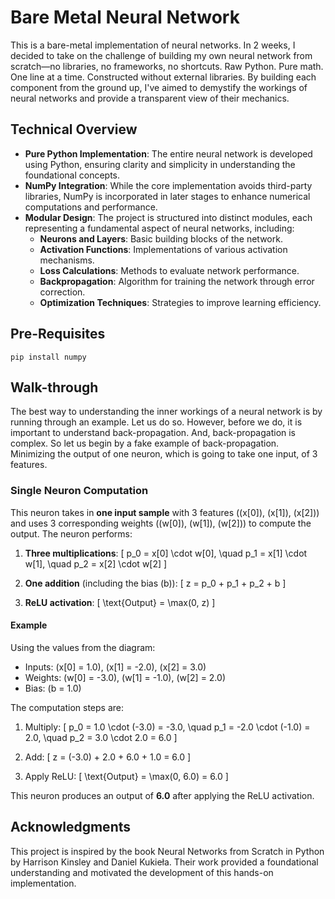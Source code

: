 # Bare Metal Neural Network

This is a bare-metal implementation of neural networks. In 2 weeks, I decided to take on the challenge of building my own neural network from scratch—no libraries, no frameworks, no shortcuts. Raw Python. Pure math. One line at a time. Constructed without external libraries. By building each component from the ground up, I've aimed to demystify the workings of neural networks and provide a transparent view of their mechanics.

## Technical Overview

- **Pure Python Implementation**: The entire neural network is developed using Python, ensuring clarity and simplicity in understanding the foundational concepts.
- **NumPy Integration**: While the core implementation avoids third-party libraries, NumPy is incorporated in later stages to enhance numerical computations and performance.
- **Modular Design**: The project is structured into distinct modules, each representing a fundamental aspect of neural networks, including:
  - **Neurons and Layers**: Basic building blocks of the network.
  - **Activation Functions**: Implementations of various activation mechanisms.
  - **Loss Calculations**: Methods to evaluate network performance.
  - **Backpropagation**: Algorithm for training the network through error correction.
  - **Optimization Techniques**: Strategies to improve learning efficiency.

## Pre-Requisites

```
pip install numpy
```

## Walk-through

The best way to understanding the inner workings of a neural network is by running through an example. Let us do so.
However, before we do, it is important to understand back-propagation. And, back-propagation is complex. So let us begin by a fake example of back-propagation. Minimizing the output of one neuron, which is going to take one input, of 3 features.

### Single Neuron Computation

This neuron takes in **one input sample** with 3 features (\(x[0]\), \(x[1]\), \(x[2]\)) and uses 3 corresponding weights (\(w[0]\), \(w[1]\), \(w[2]\)) to compute the output. The neuron performs:

1. **Three multiplications**:
   \[
   p_0 = x[0] \cdot w[0], \quad p_1 = x[1] \cdot w[1], \quad p_2 = x[2] \cdot w[2]
   \]

2. **One addition** (including the bias \(b\)):
   \[
   z = p_0 + p_1 + p_2 + b
   \]

3. **ReLU activation**:
   \[
   \text{Output} = \max(0, z)
   \]

#### Example

Using the values from the diagram:

- Inputs: \(x[0] = 1.0\), \(x[1] = -2.0\), \(x[2] = 3.0\)
- Weights: \(w[0] = -3.0\), \(w[1] = -1.0\), \(w[2] = 2.0\)
- Bias: \(b = 1.0\)

The computation steps are:

1. Multiply:
   \[
   p_0 = 1.0 \cdot (-3.0) = -3.0, \quad p_1 = -2.0 \cdot (-1.0) = 2.0, \quad p_2 = 3.0 \cdot 2.0 = 6.0
   \]

2. Add:
   \[
   z = (-3.0) + 2.0 + 6.0 + 1.0 = 6.0
   \]

3. Apply ReLU:
   \[
   \text{Output} = \max(0, 6.0) = 6.0
   \]

This neuron produces an output of **6.0** after applying the ReLU activation.

## Acknowledgments

This project is inspired by the book Neural Networks from Scratch in Python by Harrison Kinsley and Daniel Kukieła. Their work provided a foundational understanding and motivated the development of this hands-on implementation.

